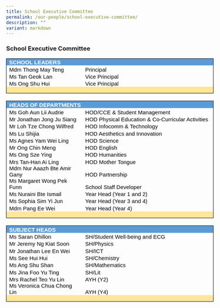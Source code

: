 ```yaml
---
title: School Executive Committee
permalink: /our-people/school-executive-committee/
description: ""
variant: markdown
---
```

### School Executive Committee

<table style="border: none;width:422.75pt;border-collapse:collapse;">
    <tbody>
        <tr>
            <td style="width: 422.75pt;border-top: 1pt solid windowtext;border-right: 1pt solid windowtext;border-left: 1pt solid windowtext;border-image: initial;border-bottom: none;background: rgb(91, 155, 213);padding: 0in 5.4pt;height: 14.5pt;vertical-align: bottom;" colspan="2">
                <p style="margin-top:0in;margin-right:0in;margin-bottom:0in;margin-left:0in;line-height:normal;font-size:15px;font-family:&quot;Calibri&quot;,sans-serif;"><strong><span style="color:white;">SCHOOL LEADERS</span></strong></p>
            </td>
        </tr>
        <tr>
            <td style="width: 152.75pt;border-top: none;border-right: none;border-bottom: none;border-image: initial;border-left: 1pt solid windowtext;padding: 0in 5.4pt;height: 14.5pt;vertical-align: bottom;">
                <p style="margin-top:0in;margin-right:0in;margin-bottom:0in;margin-left:0in;line-height:normal;font-size:15px;font-family:&quot;Calibri&quot;,sans-serif;"><span style="color:black;">Mdm Thong May Teng &nbsp;</span></p>
            </td>
            <td style="width: 3.75in;border-top: none;border-bottom: none;border-left: none;border-image: initial;border-right: 1pt solid windowtext;padding: 0in 5.4pt;height: 14.5pt;vertical-align: bottom;">
                <p style="margin-top:0in;margin-right:0in;margin-bottom:0in;margin-left:0in;line-height:normal;font-size:15px;font-family:&quot;Calibri&quot;,sans-serif;"><span style="color:black;">Principal</span></p>
            </td>
        </tr>
        <tr>
            <td style="width: 152.75pt;border-top: none;border-right: none;border-bottom: none;border-image: initial;border-left: 1pt solid windowtext;padding: 0in 5.4pt;height: 14.5pt;vertical-align: bottom;">
                <p style="margin-top:0in;margin-right:0in;margin-bottom:0in;margin-left:0in;line-height:normal;font-size:15px;font-family:&quot;Calibri&quot;,sans-serif;"><span style="color:black;">Ms Tan Geok Lan&nbsp;</span></p>
            </td>
            <td style="width: 3.75in;border-top: none;border-bottom: none;border-left: none;border-image: initial;border-right: 1pt solid windowtext;padding: 0in 5.4pt;height: 14.5pt;vertical-align: bottom;">
                <p style="margin-top:0in;margin-right:0in;margin-bottom:0in;margin-left:0in;line-height:normal;font-size:15px;font-family:&quot;Calibri&quot;,sans-serif;"><span style="color:black;">Vice Principal</span></p>
            </td>
        </tr>
        <tr>
            <td style="width: 152.75pt;border-top: none;border-right: none;border-bottom: none;border-image: initial;border-left: 1pt solid windowtext;padding: 0in 5.4pt;height: 14.5pt;vertical-align: bottom;">
                <p style="margin-top:0in;margin-right:0in;margin-bottom:0in;margin-left:0in;line-height:normal;font-size:15px;font-family:&quot;Calibri&quot;,sans-serif;"><span style="color:black;">Ms Ong Shu Hui</span></p>
            </td>
            <td style="width: 3.75in;border-top: none;border-bottom: none;border-left: none;border-image: initial;border-right: 1pt solid windowtext;padding: 0in 5.4pt;height: 14.5pt;vertical-align: bottom;">
                <p style="margin-top:0in;margin-right:0in;margin-bottom:0in;margin-left:0in;line-height:normal;font-size:15px;font-family:&quot;Calibri&quot;,sans-serif;"><span style="color:black;">Vice Principal</span></p>
            </td>
        </tr>
        <tr>
            <td style="width: 152.75pt;border-top: none;border-left: 1pt solid windowtext;border-bottom: 1pt solid windowtext;border-right: none;background: rgb(255, 230, 153);padding: 0in 5.4pt;height: 7pt;vertical-align: bottom;">
                <p style="margin-top:0in;margin-right:0in;margin-bottom:0in;margin-left:0in;line-height:normal;font-size:15px;font-family:&quot;Calibri&quot;,sans-serif;"><span style="color:black;">&nbsp;</span></p>
            </td>
            <td style="width: 3.75in;border-top: none;border-left: none;border-bottom: 1pt solid windowtext;border-right: 1pt solid windowtext;background: rgb(255, 230, 153);padding: 0in 5.4pt;height: 7pt;vertical-align: bottom;">
                <p style="margin-top:0in;margin-right:0in;margin-bottom:0in;margin-left:0in;line-height:normal;font-size:15px;font-family:&quot;Calibri&quot;,sans-serif;"><span style="color:black;">&nbsp;</span></p>
            </td>
        </tr>
        <tr>
            <td style="width: 152.75pt;border-top: none;border-right: none;border-left: none;border-image: initial;border-bottom: 1pt solid windowtext;padding: 0in 5.4pt;height: 7pt;vertical-align: bottom;"><br></td>
            <td style="width: 3.75in;border-top: none;border-right: none;border-left: none;border-image: initial;border-bottom: 1pt solid windowtext;padding: 0in 5.4pt;height: 7pt;vertical-align: bottom;"><br></td>
        </tr>
        <tr>
            <td style="width: 422.75pt;border-top: none;border-left: 1pt solid windowtext;border-bottom: none;border-right: 1pt solid windowtext;background: rgb(91, 155, 213);padding: 0in 5.4pt;height: 14.5pt;vertical-align: bottom;" colspan="2">
                <p style="margin-top:0in;margin-right:0in;margin-bottom:0in;margin-left:0in;line-height:normal;font-size:15px;font-family:&quot;Calibri&quot;,sans-serif;"><strong><span style="color:white;">HEADS OF DEPARTMENTS</span></strong></p>
            </td>
        </tr>
        <tr>
            <td style="width: 152.75pt;border-top: none;border-right: none;border-bottom: none;border-image: initial;border-left: 1pt solid windowtext;padding: 0in 5.4pt;height: 14.5pt;vertical-align: bottom;">
                <p style="margin-top:0in;margin-right:0in;margin-bottom:0in;margin-left:0in;line-height:normal;font-size:15px;font-family:&quot;Calibri&quot;,sans-serif;"><span style="color:black;">Ms Goh Aun Lii Audrie&nbsp;</span></p>
            </td>
            <td style="width: 3.75in;border-top: none;border-bottom: none;border-left: none;border-image: initial;border-right: 1pt solid windowtext;padding: 0in 5.4pt;height: 14.5pt;vertical-align: bottom;">
                <p style="margin-top:0in;margin-right:0in;margin-bottom:0in;margin-left:0in;line-height:normal;font-size:15px;font-family:&quot;Calibri&quot;,sans-serif;"><span style="color:black;">HOD/CCE &amp; Student Management</span></p>
            </td>
        </tr>
        <tr>
            <td style="width: 152.75pt;border-top: none;border-right: none;border-bottom: none;border-image: initial;border-left: 1pt solid windowtext;padding: 0in 5.4pt;height: 14.5pt;vertical-align: bottom;">
                <p style="margin-top:0in;margin-right:0in;margin-bottom:0in;margin-left:0in;line-height:normal;font-size:15px;font-family:&quot;Calibri&quot;,sans-serif;"><span style="color:black;">Mr Jonathan Jong Ju Siang&nbsp;</span></p>
            </td>
            <td style="width: 3.75in;border-top: none;border-bottom: none;border-left: none;border-image: initial;border-right: 1pt solid windowtext;padding: 0in 5.4pt;height: 14.5pt;vertical-align: bottom;">
                <p style="margin-top:0in;margin-right:0in;margin-bottom:0in;margin-left:0in;line-height:normal;font-size:15px;font-family:&quot;Calibri&quot;,sans-serif;"><span style="color:black;">HOD Physical Education &amp; Co-Curricular Activities</span></p>
            </td>
        </tr>
        <tr>
            <td style="width: 152.75pt;border-top: none;border-right: none;border-bottom: none;border-image: initial;border-left: 1pt solid windowtext;padding: 0in 5.4pt;height: 14.5pt;vertical-align: bottom;">
                <p style="margin-top:0in;margin-right:0in;margin-bottom:0in;margin-left:0in;line-height:normal;font-size:15px;font-family:&quot;Calibri&quot;,sans-serif;"><span style="color:black;">Mr Loh Tze Chong Wilfred&nbsp;</span></p>
            </td>
            <td style="width: 3.75in;border-top: none;border-bottom: none;border-left: none;border-image: initial;border-right: 1pt solid windowtext;padding: 0in 5.4pt;height: 14.5pt;vertical-align: bottom;">
                <p style="margin-top:0in;margin-right:0in;margin-bottom:0in;margin-left:0in;line-height:normal;font-size:15px;font-family:&quot;Calibri&quot;,sans-serif;"><span style="color:black;">HOD Infocomm &amp; Technology</span></p>
            </td>
        </tr>
        <tr>
            <td style="width: 152.75pt;border-top: none;border-right: none;border-bottom: none;border-image: initial;border-left: 1pt solid windowtext;padding: 0in 5.4pt;height: 14.5pt;vertical-align: bottom;">
                <p style="margin-top:0in;margin-right:0in;margin-bottom:0in;margin-left:0in;line-height:normal;font-size:15px;font-family:&quot;Calibri&quot;,sans-serif;"><span style="color:black;">Ms Lu Shijia&nbsp;</span></p>
            </td>
            <td style="width: 3.75in;border-top: none;border-bottom: none;border-left: none;border-image: initial;border-right: 1pt solid windowtext;padding: 0in 5.4pt;height: 14.5pt;vertical-align: bottom;">
                <p style="margin-top:0in;margin-right:0in;margin-bottom:0in;margin-left:0in;line-height:normal;font-size:15px;font-family:&quot;Calibri&quot;,sans-serif;"><span style="color:black;">HOD Aesthetics and Innovation</span></p>
            </td>
        </tr>
        <tr>
            <td style="width: 152.75pt;border-top: none;border-right: none;border-bottom: none;border-image: initial;border-left: 1pt solid windowtext;padding: 0in 5.4pt;height: 14.5pt;vertical-align: bottom;">
                <p style="margin-top:0in;margin-right:0in;margin-bottom:0in;margin-left:0in;line-height:normal;font-size:15px;font-family:&quot;Calibri&quot;,sans-serif;"><span style="color:black;">Ms Agnes Yam Wei Ling</span></p>
            </td>
            <td style="width: 3.75in;border-top: none;border-bottom: none;border-left: none;border-image: initial;border-right: 1pt solid windowtext;padding: 0in 5.4pt;height: 14.5pt;vertical-align: bottom;">
                <p style="margin-top:0in;margin-right:0in;margin-bottom:0in;margin-left:0in;line-height:normal;font-size:15px;font-family:&quot;Calibri&quot;,sans-serif;"><span style="color:black;">HOD Science</span></p>
            </td>
        </tr>
        <tr>
            <td style="width: 152.75pt;border-top: none;border-right: none;border-bottom: none;border-image: initial;border-left: 1pt solid windowtext;padding: 0in 5.4pt;height: 14.5pt;vertical-align: bottom;">
                <p style="margin-top:0in;margin-right:0in;margin-bottom:0in;margin-left:0in;line-height:normal;font-size:15px;font-family:&quot;Calibri&quot;,sans-serif;"><span style="color:black;">Mr Ong Chin Meng&nbsp;</span></p>
            </td>
            <td style="width: 3.75in;border-top: none;border-bottom: none;border-left: none;border-image: initial;border-right: 1pt solid windowtext;padding: 0in 5.4pt;height: 14.5pt;vertical-align: bottom;">
                <p style="margin-top:0in;margin-right:0in;margin-bottom:0in;margin-left:0in;line-height:normal;font-size:15px;font-family:&quot;Calibri&quot;,sans-serif;"><span style="color:black;">HOD English</span></p>
            </td>
        </tr>
        <tr>
            <td style="width: 152.75pt;border-top: none;border-right: none;border-bottom: none;border-image: initial;border-left: 1pt solid windowtext;padding: 0in 5.4pt;height: 14.5pt;vertical-align: bottom;">
                <p style="margin-top:0in;margin-right:0in;margin-bottom:0in;margin-left:0in;line-height:normal;font-size:15px;font-family:&quot;Calibri&quot;,sans-serif;"><span style="color:black;">Ms Ong Sze Ying</span></p>
            </td>
            <td style="width: 3.75in;border-top: none;border-bottom: none;border-left: none;border-image: initial;border-right: 1pt solid windowtext;padding: 0in 5.4pt;height: 14.5pt;vertical-align: bottom;">
                <p style="margin-top:0in;margin-right:0in;margin-bottom:0in;margin-left:0in;line-height:normal;font-size:15px;font-family:&quot;Calibri&quot;,sans-serif;"><span style="color:black;">HOD Humanities</span></p>
            </td>
        </tr>
        <tr>
            <td style="width: 152.75pt;border-top: none;border-right: none;border-bottom: none;border-image: initial;border-left: 1pt solid windowtext;padding: 0in 5.4pt;height: 14.5pt;vertical-align: bottom;">
                <p style="margin-top:0in;margin-right:0in;margin-bottom:0in;margin-left:0in;line-height:normal;font-size:15px;font-family:&quot;Calibri&quot;,sans-serif;"><span style="color:black;">Mrs Tan-Han Ai Ling</span></p>
            </td>
            <td style="width: 3.75in;border-top: none;border-bottom: none;border-left: none;border-image: initial;border-right: 1pt solid windowtext;padding: 0in 5.4pt;height: 14.5pt;vertical-align: bottom;">
                <p style="margin-top:0in;margin-right:0in;margin-bottom:0in;margin-left:0in;line-height:normal;font-size:15px;font-family:&quot;Calibri&quot;,sans-serif;"><span style="color:black;">HOD Mother Tongue</span></p>
            </td>
        </tr>
			   <tr>
            <td style="width: 152.75pt;border-top: none;border-right: none;border-bottom: none;border-image: initial;border-left: 1pt solid windowtext;padding: 0in 5.4pt;height: 14.5pt;vertical-align: bottom;">
                <p style="margin-top:0in;margin-right:0in;margin-bottom:0in;margin-left:0in;line-height:normal;font-size:15px;font-family:&quot;Calibri&quot;,sans-serif;"><span style="color:black;">Mdm Nur Aaazh Bte Amir Gany &nbsp;</span></p>
            </td>
            <td style="width: 3.75in;border-top: none;border-bottom: none;border-left: none;border-image: initial;border-right: 1pt solid windowtext;padding: 0in 5.4pt;height: 14.5pt;vertical-align: bottom;">
                <p style="margin-top:0in;margin-right:0in;margin-bottom:0in;margin-left:0in;line-height:normal;font-size:15px;font-family:&quot;Calibri&quot;,sans-serif;"><span style="color:black;">HOD Partnership</span></p>
            </td>
        </tr>
        <tr>
            <td style="width: 152.75pt;border-top: none;border-right: none;border-bottom: none;border-image: initial;border-left: 1pt solid windowtext;padding: 0in 5.4pt;height: 14.5pt;vertical-align: bottom;">
                <p style="margin-top:0in;margin-right:0in;margin-bottom:0in;margin-left:0in;line-height:normal;font-size:15px;font-family:&quot;Calibri&quot;,sans-serif;"><span style="color:black;">Ms Margaret Wong Pek Funn</span></p>
            </td>
            <td style="width: 3.75in;border-top: none;border-bottom: none;border-left: none;border-image: initial;border-right: 1pt solid windowtext;padding: 0in 5.4pt;height: 14.5pt;vertical-align: bottom;">
                <p style="margin-top:0in;margin-right:0in;margin-bottom:0in;margin-left:0in;line-height:normal;font-size:15px;font-family:&quot;Calibri&quot;,sans-serif;"><span style="color:black;">School Staff Developer</span></p>
            </td>
        </tr>
        <tr>
            <td style="width: 152.75pt;border-top: none;border-right: none;border-bottom: none;border-image: initial;border-left: 1pt solid windowtext;padding: 0in 5.4pt;height: 14.5pt;vertical-align: bottom;">
                <p style="margin-top:0in;margin-right:0in;margin-bottom:0in;margin-left:0in;line-height:normal;font-size:15px;font-family:&quot;Calibri&quot;,sans-serif;"><span style="color:black;">Ms Nuraini Bte Ismail&nbsp;</span></p>
            </td>
            <td style="width: 3.75in;border-top: none;border-bottom: none;border-left: none;border-image: initial;border-right: 1pt solid windowtext;padding: 0in 5.4pt;height: 14.5pt;vertical-align: bottom;">
                <p style="margin-top:0in;margin-right:0in;margin-bottom:0in;margin-left:0in;line-height:normal;font-size:15px;font-family:&quot;Calibri&quot;,sans-serif;"><span style="color:black;">Year Head (Year 1 and 2)</span></p>
            </td>
        </tr>
        <tr>
            <td style="width: 152.75pt;border-top: none;border-right: none;border-bottom: none;border-image: initial;border-left: 1pt solid windowtext;padding: 0in 5.4pt;height: 14.5pt;vertical-align: bottom;">
                <p style="margin-top:0in;margin-right:0in;margin-bottom:0in;margin-left:0in;line-height:normal;font-size:15px;font-family:&quot;Calibri&quot;,sans-serif;"><span style="color:black;">Ms Sophia Sim Yi Jun&nbsp;</span></p>
            </td>
            <td style="width: 3.75in;border-top: none;border-bottom: none;border-left: none;border-image: initial;border-right: 1pt solid windowtext;padding: 0in 5.4pt;height: 14.5pt;vertical-align: bottom;">
                <p style="margin-top:0in;margin-right:0in;margin-bottom:0in;margin-left:0in;line-height:normal;font-size:15px;font-family:&quot;Calibri&quot;,sans-serif;"><span style="color:black;">Year Head (Year 3 and 4)</span></p>
            </td>
        </tr>
						  <tr>
            <td style="width: 152.75pt;border-top: none;border-right: none;border-bottom: none;border-image: initial;border-left: 1pt solid windowtext;padding: 0in 5.4pt;height: 14.5pt;vertical-align: bottom;">
                <p style="margin-top:0in;margin-right:0in;margin-bottom:0in;margin-left:0in;line-height:normal;font-size:15px;font-family:&quot;Calibri&quot;,sans-serif;"><span style="color:black;">Mdm Pang Ee Wei</span></p>
            </td>
            <td style="width: 3.75in;border-top: none;border-bottom: none;border-left: none;border-image: initial;border-right: 1pt solid windowtext;padding: 0in 5.4pt;height: 14.5pt;vertical-align: bottom;">
                <p style="margin-top:0in;margin-right:0in;margin-bottom:0in;margin-left:0in;line-height:normal;font-size:15px;font-family:&quot;Calibri&quot;,sans-serif;"><span style="color:black;">Year Head (Year 4)</span></p>
            </td>
        </tr>
        <tr>
            <td style="width: 152.75pt;border-top: none;border-left: 1pt solid windowtext;border-bottom: 1pt solid windowtext;border-right: none;background: rgb(255, 230, 153);padding: 0in 5.4pt;height: 7pt;vertical-align: bottom;">
                <p style="margin-top:0in;margin-right:0in;margin-bottom:0in;margin-left:0in;line-height:normal;font-size:15px;font-family:&quot;Calibri&quot;,sans-serif;"><span style="color:black;">&nbsp;</span></p>
            </td>
            <td style="width: 3.75in;border-top: none;border-left: none;border-bottom: 1pt solid windowtext;border-right: 1pt solid windowtext;background: rgb(255, 230, 153);padding: 0in 5.4pt;height: 7pt;vertical-align: bottom;">
                <p style="margin-top:0in;margin-right:0in;margin-bottom:0in;margin-left:0in;line-height:normal;font-size:15px;font-family:&quot;Calibri&quot;,sans-serif;"><span style="color:black;">&nbsp;</span></p>
            </td>
        </tr>
        <tr>
            <td style="width: 152.75pt;border-top: none;border-right: none;border-left: none;border-image: initial;border-bottom: 1pt solid windowtext;padding: 0in 5.4pt;height: 7pt;vertical-align: bottom;"><br></td>
            <td style="width: 3.75in;border-top: none;border-right: none;border-left: none;border-image: initial;border-bottom: 1pt solid windowtext;padding: 0in 5.4pt;height: 7pt;vertical-align: bottom;"><br></td>
        </tr>
        <tr>
            <td style="width: 422.75pt;border-top: none;border-left: 1pt solid windowtext;border-bottom: none;border-right: 1pt solid windowtext;background: rgb(91, 155, 213);padding: 0in 5.4pt;height: 14.5pt;vertical-align: bottom;" colspan="2">
                <p style="margin-top:0in;margin-right:0in;margin-bottom:0in;margin-left:0in;line-height:normal;font-size:15px;font-family:&quot;Calibri&quot;,sans-serif;"><strong><span style="color:white;">SUBJECT HEADS</span></strong></p>
            </td>
        </tr>
        <tr>
            <td style="width: 152.75pt;border-top: none;border-right: none;border-bottom: none;border-image: initial;border-left: 1pt solid windowtext;padding: 0in 5.4pt;height: 14.5pt;vertical-align: bottom;">
                <p style="margin-top:0in;margin-right:0in;margin-bottom:0in;margin-left:0in;line-height:normal;font-size:15px;font-family:&quot;Calibri&quot;,sans-serif;"><span style="color:black;">Ms Saran Dhillon</span></p>
            </td>
            <td style="width: 3.75in;border-top: none;border-bottom: none;border-left: none;border-image: initial;border-right: 1pt solid windowtext;padding: 0in 5.4pt;height: 14.5pt;vertical-align: bottom;">
                <p style="margin-top:0in;margin-right:0in;margin-bottom:0in;margin-left:0in;line-height:normal;font-size:15px;font-family:&quot;Calibri&quot;,sans-serif;"><span style="color:black;">SH/Student Well-being and ECG</span></p>
            </td>
        </tr>
        <tr>
            <td style="width: 152.75pt;border-top: none;border-right: none;border-bottom: none;border-image: initial;border-left: 1pt solid windowtext;padding: 0in 5.4pt;height: 14.5pt;vertical-align: bottom;">
                <p style="margin-top:0in;margin-right:0in;margin-bottom:0in;margin-left:0in;line-height:normal;font-size:15px;font-family:&quot;Calibri&quot;,sans-serif;"><span style="color:black;">Mr Jeremy Ng Kiat Soon</span></p>
            </td>
            <td style="width: 3.75in;border-top: none;border-bottom: none;border-left: none;border-image: initial;border-right: 1pt solid windowtext;padding: 0in 5.4pt;height: 14.5pt;vertical-align: bottom;">
                <p style="margin-top:0in;margin-right:0in;margin-bottom:0in;margin-left:0in;line-height:normal;font-size:15px;font-family:&quot;Calibri&quot;,sans-serif;"><span style="color:black;">SH/Physics</span></p>
            </td>
        </tr>
        <tr>
            <td style="width: 152.75pt;border-top: none;border-right: none;border-bottom: none;border-image: initial;border-left: 1pt solid windowtext;padding: 0in 5.4pt;height: 14.5pt;vertical-align: bottom;">
                <p style="margin-top:0in;margin-right:0in;margin-bottom:0in;margin-left:0in;line-height:normal;font-size:15px;font-family:&quot;Calibri&quot;,sans-serif;"><span style="color:black;">Mr Jonathan Lee En Wei</span></p>
            </td>
            <td style="width: 3.75in;border-top: none;border-bottom: none;border-left: none;border-image: initial;border-right: 1pt solid windowtext;padding: 0in 5.4pt;height: 14.5pt;vertical-align: bottom;">
                <p style="margin-top:0in;margin-right:0in;margin-bottom:0in;margin-left:0in;line-height:normal;font-size:15px;font-family:&quot;Calibri&quot;,sans-serif;"><span style="color:black;">SH/ICT</span></p>
            </td>
        </tr>
        <tr>
            <td style="width: 152.75pt;border-top: none;border-right: none;border-bottom: none;border-image: initial;border-left: 1pt solid windowtext;padding: 0in 5.4pt;height: 14.5pt;vertical-align: bottom;">
                <p style="margin-top:0in;margin-right:0in;margin-bottom:0in;margin-left:0in;line-height:normal;font-size:15px;font-family:&quot;Calibri&quot;,sans-serif;"><span style="color:black;">Ms See Hui Hui</span></p>
            </td>
            <td style="width: 3.75in;border-top: none;border-bottom: none;border-left: none;border-image: initial;border-right: 1pt solid windowtext;padding: 0in 5.4pt;height: 14.5pt;vertical-align: bottom;">
                <p style="margin-top:0in;margin-right:0in;margin-bottom:0in;margin-left:0in;line-height:normal;font-size:15px;font-family:&quot;Calibri&quot;,sans-serif;"><span style="color:black;">SH/Chemistry</span></p>
            </td>
        </tr>
			<tr>
            <td style="width: 152.75pt;border-top: none;border-right: none;border-bottom: none;border-image: initial;border-left: 1pt solid windowtext;padding: 0in 5.4pt;height: 14.5pt;vertical-align: bottom;">
                <p style="margin-top:0in;margin-right:0in;margin-bottom:0in;margin-left:0in;line-height:normal;font-size:15px;font-family:&quot;Calibri&quot;,sans-serif;"><span style="color:black;">Ms Ang Shu Shan</span></p>
            </td>
            <td style="width: 3.75in;border-top: none;border-bottom: none;border-left: none;border-image: initial;border-right: 1pt solid windowtext;padding: 0in 5.4pt;height: 14.5pt;vertical-align: bottom;">
                <p style="margin-top:0in;margin-right:0in;margin-bottom:0in;margin-left:0in;line-height:normal;font-size:15px;font-family:&quot;Calibri&quot;,sans-serif;"><span style="color:black;">SH/Mathematics</span></p>
            </td>
        </tr>
				<tr>
            <td style="width: 152.75pt;border-top: none;border-right: none;border-bottom: none;border-image: initial;border-left: 1pt solid windowtext;padding: 0in 5.4pt;height: 14.5pt;vertical-align: bottom;">
                <p style="margin-top:0in;margin-right:0in;margin-bottom:0in;margin-left:0in;line-height:normal;font-size:15px;font-family:&quot;Calibri&quot;,sans-serif;"><span style="color:black;">Ms Jina Foo Yu Ting</span></p>
            </td>
            <td style="width: 3.75in;border-top: none;border-bottom: none;border-left: none;border-image: initial;border-right: 1pt solid windowtext;padding: 0in 5.4pt;height: 14.5pt;vertical-align: bottom;">
                <p style="margin-top:0in;margin-right:0in;margin-bottom:0in;margin-left:0in;line-height:normal;font-size:15px;font-family:&quot;Calibri&quot;,sans-serif;"><span style="color:black;">SH/Lit</span></p>
            </td>
        </tr>
        <tr>
            <td style="width: 152.75pt;border-top: none;border-right: none;border-bottom: none;border-image: initial;border-left: 1pt solid windowtext;padding: 0in 5.4pt;height: 14.5pt;vertical-align: bottom;">
                <p style="margin-top:0in;margin-right:0in;margin-bottom:0in;margin-left:0in;line-height:normal;font-size:15px;font-family:&quot;Calibri&quot;,sans-serif;"><span style="color:black;">Mrs Rachel Teo Yu Lin</span></p>
            </td>
            <td style="width: 3.75in;border-top: none;border-bottom: none;border-left: none;border-image: initial;border-right: 1pt solid windowtext;padding: 0in 5.4pt;height: 14.5pt;vertical-align: bottom;">
                <p style="margin-top:0in;margin-right:0in;margin-bottom:0in;margin-left:0in;line-height:normal;font-size:15px;font-family:&quot;Calibri&quot;,sans-serif;"><span style="color:black;">AYH (Y2)</span></p>
            </td>
        </tr>
        <tr>
            <td style="width: 152.75pt;border-top: none;border-right: none;border-bottom: none;border-image: initial;border-left: 1pt solid windowtext;padding: 0in 5.4pt;height: 14.5pt;vertical-align: bottom;">
                <p style="margin-top:0in;margin-right:0in;margin-bottom:0in;margin-left:0in;line-height:normal;font-size:15px;font-family:&quot;Calibri&quot;,sans-serif;"><span style="color:black;">Ms Veronica Chua Chong Lin</span></p>
            </td>
            <td style="width: 3.75in;border-top: none;border-bottom: none;border-left: none;border-image: initial;border-right: 1pt solid windowtext;padding: 0in 5.4pt;height: 14.5pt;vertical-align: bottom;">
                <p style="margin-top:0in;margin-right:0in;margin-bottom:0in;margin-left:0in;line-height:normal;font-size:15px;font-family:&quot;Calibri&quot;,sans-serif;"><span style="color:black;">AYH (Y4)</span></p>
            </td>
        </tr>
        <tr>
            <td style="width: 152.75pt;border-top: none;border-left: 1pt solid windowtext;border-bottom: 1pt solid windowtext;border-right: none;background: rgb(255, 230, 153);padding: 0in 5.4pt;height: 7pt;vertical-align: bottom;">
                <p style="margin-top:0in;margin-right:0in;margin-bottom:0in;margin-left:0in;line-height:normal;font-size:15px;font-family:&quot;Calibri&quot;,sans-serif;"><span style="color:black;">&nbsp;</span></p>
            </td>
            <td style="width: 3.75in;border-top: none;border-left: none;border-bottom: 1pt solid windowtext;border-right: 1pt solid windowtext;background: rgb(255, 230, 153);padding: 0in 5.4pt;height: 7pt;vertical-align: bottom;">
                <p style="margin-top:0in;margin-right:0in;margin-bottom:0in;margin-left:0in;line-height:normal;font-size:15px;font-family:&quot;Calibri&quot;,sans-serif;"><span style="color:black;">&nbsp;</span></p>
            </td>
        </tr>
    </tbody>
</table>